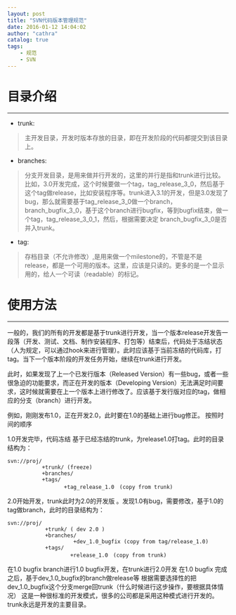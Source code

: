 ```yaml
---
layout: post
title: "SVN代码版本管理规范"
date: 2016-01-12 14:04:02
author: "cathra"
catalog: true
tags: 
    - 规范
	- SVN
---
```



目录介绍
===
***

* trunk:

>主开发目录，开发时版本存放的目录，即在开发阶段的代码都提交到该目录上。

* branches:

>分支开发目录，是用来做并行开发的，这里的并行是指和trunk进行比较。 比如，3.0开发完成，这个时候要做一个tag，tag_release_3_0，然后基于这个tag做release，比如安装程序等。trunk进入3.1的开发，但是3.0发现了bug，那么就需要基于tag_release_3_0做一个branch，branch_bugfix_3_0，基于这个branch进行bugfix，等到bugfix结束，做一个tag，tag_release_3_0_1，然后，根据需要决定 branch_bugfix_3_0是否并入trunk。 


* tag:

>存档目录（不允许修改）,是用来做一个milestone的，不管是不是release，都是一个可用的版本。这里，应该是只读的。更多的是一个显示用的，给人一个可读（readable）的标记。


<!-- more -->


使用方法
===
***

一般的，我们的所有的开发都是基于trunk进行开发，当一个版本release开发告一段落（开发、测试、文档、制作安装程序、打包等）结束后，代码处于冻结状态（人为规定，可以通过hook来进行管理）。此时应该基于当前冻结的代码库，打tag。当下一个版本阶段的开发任务开始，继续在trunk进行开发。

此时，如果发现了上一个已发行版本（Released Version）有一些bug，或者一些很急迫的功能要求，而正在开发的版本（Developing Version）无法满足时间要求，这时候就需要在上一个版本上进行修改了。应该基于发行版对应的tag，做相应的分支（branch）进行开发。

例如，刚刚发布1.0，正在开发2.0，此时要在1.0的基础上进行bug修正。
按照时间的顺序

1.0开发完毕，代码冻结 
基于已经冻结的trunk，为release1.0打tag。此时的目录结构为：

    svn://proj/
               +trunk/ (freeze)
               +branches/
               +tags/
                      +tag_release_1.0　(copy from trunk) 

2.0开始开发，trunk此时为2.0的开发版 。发现1.0有bug，需要修改，基于1.0的tag做branch，此时的目录结构为：

    svn://proj/
                +trunk/ ( dev 2.0 )
                +branches/
                         +dev_1.0_bugfix (copy from tag/release_1.0)
                +tags/
                        +release_1.0　(copy from trunk) 

在1.0 bugfix branch进行1.0 bugfix开发，在trunk进行2.0开发 
在1.0 bugfix 完成之后，基于dev_1.0_bugfix的branch做release等 
根据需要选择性的把dev_1.0_bugfix这个分支merge回trunk（什么时候进行这步操作，要根据具体情况） 
这是一种很标准的开发模式，很多的公司都是采用这种模式进行开发的。trunk永远是开发的主要目录。

